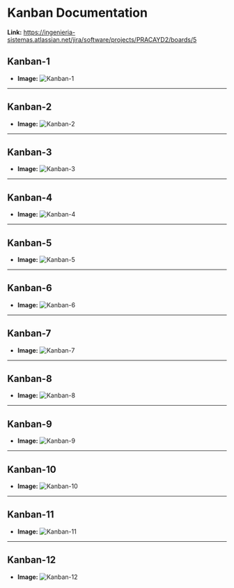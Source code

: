 # Kanban Documentation
**Link:** https://ingenieria-sistemas.atlassian.net/jira/software/projects/PRACAYD2/boards/5
## Kanban-1
- **Image:**
  ![Kanban-1](../../../Capturas/Jira/Kanban-1.JPG)

---


## Kanban-2
- **Image:**
  ![Kanban-2](../../../Capturas/Jira/Kanban-2.JPG)

---

## Kanban-3
- **Image:**
  ![Kanban-3](../../../Capturas/Jira/Kanban-3.JPG)

---

## Kanban-4
- **Image:**
  ![Kanban-4](../../../Capturas/Jira/Kanban-4.JPG)

---

## Kanban-5
- **Image:**
  ![Kanban-5](../../../Capturas/Jira/Kanban-5.JPG)

---

## Kanban-6
- **Image:**
  ![Kanban-6](../../../Capturas/Jira/Kanban-6.JPG)

---

## Kanban-7
- **Image:**
  ![Kanban-7](../../../Capturas/Jira/Kanban-7.JPG)

---

## Kanban-8
- **Image:**
  ![Kanban-8](../../../Capturas/Jira/Kanban-8.JPG)

---

## Kanban-9
- **Image:**
  ![Kanban-9](../../../Capturas/Jira/Kanban-9.JPG)

---

## Kanban-10
- **Image:**
  ![Kanban-10](../../../Capturas/Jira/Kanban-10.JPG)

---

## Kanban-11
- **Image:**
  ![Kanban-11](../../../Capturas/Jira/Kanban-11.JPG)

---

## Kanban-12
- **Image:**
  ![Kanban-12](../../../Capturas/Jira/Kanban-12.JPG)

